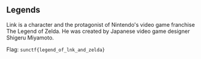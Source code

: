 ## Legends
Link is a character and the protagonist of Nintendo's video game franchise The Legend of Zelda. He was created by Japanese video game designer Shigeru Miyamoto.

Flag: `sunctf{legend_of_lnk_and_zelda}`
